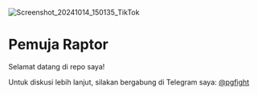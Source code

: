 ![Screenshot_20241014_150135_TikTok](https://github.com/user-attachments/assets/6136af63-0283-43d1-8707-e36f2a926d8d)

# Pemuja Raptor

Selamat datang di repo saya! 

Untuk diskusi lebih lanjut, silakan bergabung di Telegram saya: [@pgfight](https://t.me/pgfight)
